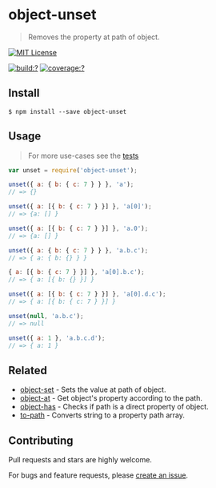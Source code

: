 # object-unset

> Removes the property at path of object. 



[![MIT License](https://img.shields.io/badge/license-MIT_License-green.svg?style=flat-square)](https://github.com/gearcase/object-unset/blob/master/LICENSE)

[![build:?](https://img.shields.io/travis/gearcase/object-unset/master.svg?style=flat-square)](https://travis-ci.org/gearcase/object-unset)
[![coverage:?](https://img.shields.io/coveralls/gearcase/object-unset/master.svg?style=flat-square)](https://coveralls.io/github/gearcase/object-unset)


## Install

```
$ npm install --save object-unset 
```

## Usage

> For more use-cases see the [tests](https://github.com/gearcase/object-unset/blob/master/test/spec/index.js)

```js
var unset = require('object-unset');

unset({ a: { b: { c: 7 } } }, 'a');
// => {}

unset({ a: [{ b: { c: 7 } }] }, 'a[0]');
// => {a: [] }

unset({ a: [{ b: { c: 7 } }] }, 'a.0');
// => {a: [] }

unset({ a: { b: { c: 7 } } }, 'a.b.c');
// => { a: { b: {} } }

{ a: [{ b: { c: 7 } }] }, 'a[0].b.c');
// => { a: [{ b: {} }] }

unset({ a: [{ b: { c: 7 } }] }, 'a[0].d.c');
// => { a: [{ b: { c: 7 } }] }

unset(null, 'a.b.c');
// => null

unset({ a: 1 }, 'a.b.c.d');
// => { a: 1 }


```

## Related

- [object-set](https://github.com/gearcase/object-set) - Sets the value at path of object.
- [object-at](https://github.com/gearcase/object-at) - Get object's property according to the path.
- [object-has](https://github.com/gearcase/object-has) - Checks if path is a direct property of object.
- [to-path](https://github.com/gearcase/to-path) - Converts string to a property path array. 


## Contributing

Pull requests and stars are highly welcome.

For bugs and feature requests, please [create an issue](https://github.com/gearcase/object-unset/issues/new).
